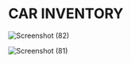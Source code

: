 #                                                                           CAR INVENTORY



![Screenshot (82)](https://github.com/ManuSaini9084/Car_Inventory/assets/139550825/45ad7447-8849-4617-8e58-9938b369b220)


![Screenshot (81)](https://github.com/ManuSaini9084/Car_Inventory/assets/139550825/c08c8dbc-e564-4cef-bf5a-42f26a05fb53)
